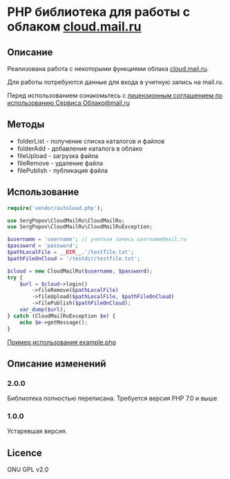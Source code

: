 # PHP библиотека для работы с облаком [cloud.mail.ru](http://cloud.mail.ru)

## Описание
Реализована работа с некоторыми функциями облака [cloud.mail.ru](http://cloud.mail.ru).

Для работы потребуются данные для входа в учетную запись на mail.ru.

Перед использованием ознакомьтесь с [лицензионным соглашением по использованию Сервиса Облако@mail.ru](https://cloud.mail.ru/LA/)

## Методы
* folderList - получение списка каталогов и файлов
* folderAdd - добавление каталога в облако
* fileUpload - загрузка файла
* fileRemove - удаление файла
* filePublish - публикация файла

## Использование
```php
require('vendor/autoload.php');

use SergPopov\CloudMailRu\CloudMailRu;
use SergPopov\CloudMailRu\CloudMailRuException;

$username = 'username'; // учетная запись username@mail.ru
$password = 'password';
$pathLocalFile = __DIR__.'/testfile.txt';
$pathFileOnCloud = '/testdir/testfile.txt';

$cloud = new CloudMailRu($username, $password);
try {
    $url = $cloud->login()
        ->fileRemove($pathLocalFile)
        ->fileUpload($pathLocalFile, $pathFileOnCloud)
        ->filePublish($pathFileOnCloud);
    var_dump($url);
} catch (CloudMailRuException $e) {
    echo $e->getMessage();
}
```

[Пример использования example.php](example.php)

## Описание изменений

### 2.0.0
Библиотека полностью переписана.
Требуется версия PHP 7.0 и выше

### 1.0.0
Устаревшая версия.

## Licence
GNU GPL v2.0
